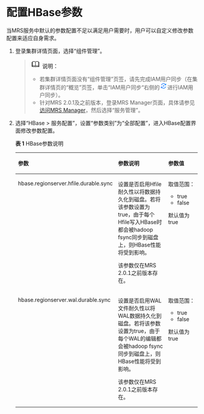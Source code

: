 # 配置HBase参数<a name="ZH-CN_TOPIC_0173178441"></a>

当MRS服务中默认的参数配置不足以满足用户需要时，用户可以自定义修改参数配置来适应自身需求。

1.  登录集群详情页面，选择“组件管理”。

    >![](public_sys-resources/icon-note.gif) **说明：**   
    >-   若集群详情页面没有“组件管理”页签，请先完成IAM用户同步（在集群详情页的“概览”页签，单击“IAM用户同步“右侧的![](figures/zh-cn_image_0207903631.png)进行IAM用户同步）。  
    >-   针对MRS 2.0.1及之前版本，登录MRS Manager页面，具体请参见[访问MRS Manager](访问MRS-Manager.md)，然后选择“服务管理”。  

2.  选择“HBase \> 服务配置”，设置“参数类别”为“全部配置”，进入HBase配置界面修改参数配置。

    **表 1**  HBase参数说明

    <a name="table430163185120"></a>
    <table><thead align="left"><tr id="row2030218315519"><th class="cellrowborder" valign="top" width="39.24392439243925%" id="mcps1.2.4.1.1"><p id="p13021439512"><a name="p13021439512"></a><a name="p13021439512"></a>参数</p>
    </th>
    <th class="cellrowborder" valign="top" width="40.32403240324032%" id="mcps1.2.4.1.2"><p id="p123021739518"><a name="p123021739518"></a><a name="p123021739518"></a>参数说明</p>
    </th>
    <th class="cellrowborder" valign="top" width="20.43204320432043%" id="mcps1.2.4.1.3"><p id="p83026314512"><a name="p83026314512"></a><a name="p83026314512"></a>参数值</p>
    </th>
    </tr>
    </thead>
    <tbody><tr id="row123021438512"><td class="cellrowborder" valign="top" width="39.24392439243925%" headers="mcps1.2.4.1.1 "><p id="p83021338513"><a name="p83021338513"></a><a name="p83021338513"></a>hbase.regionserver.hfile.durable.sync</p>
    </td>
    <td class="cellrowborder" valign="top" width="40.32403240324032%" headers="mcps1.2.4.1.2 "><p id="p1094819171504"><a name="p1094819171504"></a><a name="p1094819171504"></a>设置是否启用Hfile耐久性以将数据持久化到磁盘。若将该参数设置为true，由于每个Hfile写入HBase时都会被hadoop fsync同步到磁盘上，则HBase性能将受到影响。</p>
    <p id="p9914183914017"><a name="p9914183914017"></a><a name="p9914183914017"></a>该参数仅在MRS 2.0.1之前版本存在。</p>
    </td>
    <td class="cellrowborder" valign="top" width="20.43204320432043%" headers="mcps1.2.4.1.3 "><p id="p3878173417820"><a name="p3878173417820"></a><a name="p3878173417820"></a>取值范围：</p>
    <a name="ul178809348816"></a><a name="ul178809348816"></a><ul id="ul178809348816"><li>true</li><li>false</li></ul>
    <p id="p107989107314"><a name="p107989107314"></a><a name="p107989107314"></a>默认值为true</p>
    </td>
    </tr>
    <tr id="row113027316513"><td class="cellrowborder" valign="top" width="39.24392439243925%" headers="mcps1.2.4.1.1 "><p id="p73039355113"><a name="p73039355113"></a><a name="p73039355113"></a>hbase.regionserver.wal.durable.sync</p>
    </td>
    <td class="cellrowborder" valign="top" width="40.32403240324032%" headers="mcps1.2.4.1.2 "><p id="p73031634516"><a name="p73031634516"></a><a name="p73031634516"></a>设置是否启用WAL文件耐久性以将WAL数据持久化到磁盘。若将该参数设置为true，由于每个WAL的编辑都会被hadoop fsync同步到磁盘上，则HBase性能将受到影响。</p>
    <p id="p146725363219"><a name="p146725363219"></a><a name="p146725363219"></a>该参数仅在MRS 2.0.1之前版本存在。</p>
    </td>
    <td class="cellrowborder" valign="top" width="20.43204320432043%" headers="mcps1.2.4.1.3 "><p id="p687715499814"><a name="p687715499814"></a><a name="p687715499814"></a>取值范围：</p>
    <a name="ul10877164913820"></a><a name="ul10877164913820"></a><ul id="ul10877164913820"><li>true</li><li>false</li></ul>
    <p id="p18878949886"><a name="p18878949886"></a><a name="p18878949886"></a>默认值为true</p>
    </td>
    </tr>
    </tbody>
    </table>


